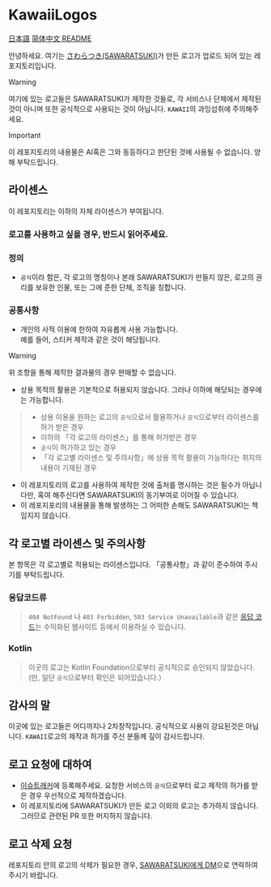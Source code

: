 # KawaiiLogos

[日本語](./README.md) [简体中文 README](./README-zhHans.md) 

안녕하세요. 여기는 [さわらつき(SAWARATSUKI)](https://x.com/sawaratsuki1004)가 만든 로고가 업로드 되어 있는 레포지토리입니다.

> [!WARNING]
  여기에 있는 로고들은 SAWARATSUKI가 제작한 것들로, 각 서비스나 단체에서 제작된 것이 아니며 또한 공식적으로 사용되는 것이 아닙니다.
  `KAWAII`의 과잉섭취에 주의해주세요.

> [!IMPORTANT]
 이 레포지토리의 내용물은 AI혹은 그와 동등하다고 판단된 것에 사용될 수 없습니다. 양해 부탁드립니다.

## 라이센스

이 레포지토리는 이하의 자체 라이센스가 부여됩니다.

### 로고를 사용하고 싶을 경우, 반드시 읽어주세요.

### 정의

* `공식`이라 함은, 각 로고의 명칭이나 본래 SAWARATSUKI가 만들지 않은, 로고의 권리를 보유한 인물, 또는 그에 준한 단체, 조직을 칭합니다.

### 공통사항

- 개인의 사적 이용에 한하여 자유롭게 사용 가능합니다.  
예를 들어, 스티커 제작과 같은 것이 해당됩니다.

> [!WARNING]  
> 위 조항을 통해 제작한 결과물의 경우 판매할 수 없습니다.

- 상용 목적의 활용은 기본적으로 허용되지 않습니다.
 그러나 이하에 해당되는 경우에는 가능합니다.

> - 상용 이용을 원하는 로고의 `공식`으로서 활용하거나 `공식`으로부터 라이센스를 허가 받은 경우  
> - 이하의 「각 로고의 라이센스」를 통해 허가받은 경우
> - `공식`이 허가하고 있는 경우
> - 「각 로고별 라이센스 및 주의사항」에 상용 목적 활용이 가능하다는 취지의 내용이 기재된 경우
- 이 레포지토리의 로고를 사용하여 제작한 것에 출처를 명시하는 것은 필수가 아닙니다만, 혹여 해주신다면 SAWARATSUKI의 동기부여로 이어질 수 있습니다. 
- 이 레포지포리의 내용물을 통해 발생하는 그 어떠한 손해도 SAWARATSUKI는 책임지지 않습니다. 

## 각 로고별 라이센스 및 주의사항

본 항목은 각 로고별로 적용되는 라이센스입니다.
「공통사항」과 같이 준수하여 주시기를 부탁드립니다.

### 응답코드류

> `404 NotFound` 나 `403 Forbidden`, `503 Service Unavailable`과 같은 [응답 코드](ResponseCode)는
수익화된 웹사이트 등에서 이용하실 수 있습니다.

### Kotlin

> 이곳의 로고는 Kotlin Foundation으로부터 공식적으로 승인되지 않았습니다.  
(만, 일단 `공식`으로부터 확인은 되어있습니다.）

## 감사의 말

이곳에 있는 로고들은 어디까지나 2차창작입니다.
공식적으로 사용이 강요된것은 아닙니다.
`KAWAII`로고의 제작과 허가를 주신 분들께 깊이 감사드립니다.

## 로고 요청에 대하여

- [이슈트래커](https://github.com/SAWARATSUKI/KawaiiLogos/issues)에 등록해주세요.
요청한 서비스의 `공식`으로부터 로고 제작의 허가를 받은 경우 우선적으로 제작하겠습니다.
- 이 레포지토리에 SAWARATSUKI가 만든 로고 이외의 로고는 추가하지 않습니다. 그러므로 관련된 PR 또한 머지하지 않습니다.  

## 로고 삭제 요청

레포지토리 안의 로고의 삭제가 필요한 경우, [SAWARATSUKI에게 DM](https://x.com/sawaratsuki1004)으로 연락하여 주시기 바랍니다.

